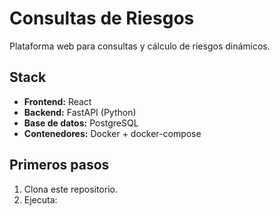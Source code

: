 # Consultas de Riesgos

Plataforma web para consultas y cálculo de riesgos dinámicos.

## Stack

- **Frontend:** React
- **Backend:** FastAPI (Python)
- **Base de datos:** PostgreSQL
- **Contenedores:** Docker + docker-compose

## Primeros pasos

1. Clona este repositorio.
2. Ejecuta:
